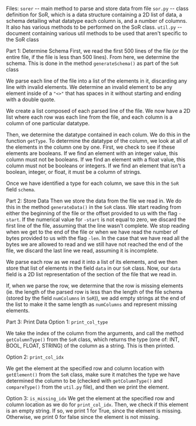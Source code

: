 Files: 
    `sorer` -- main method to parse and store data from file
    `sor.py` -- class definition for SoR, which is a data structure containing a 2D list of data, a schema detailing what datatype each column is, and a number of columns. It also has various methods to be performed on the SoR class.
    `util.py` -- document containing various util methods to be used that aren't specific to the SoR class


Part 1: Determine Schema
First, we read the first 500 lines of the file (or the entire file, if the file is less than 500 lines). From here, we determine the schema. This is done in the method `generateSchema()` as part of the `SoR` class

We parse each line of the file into a list of the elements in it, discarding any line with invalid 
elements. We determine an invalid element to be any element inside of a `"<>"` that has spaces in it
without starting and ending with a double quote. 

We create a list composed of each parsed line of the file. We now have a 2D list where each row was each
line from the file, and each column is a column of one particular datatype. 

Then, we determine the datatype contained in each colum. We do this in the function `getType`. To determine
the datatype of the column, we look at all of the elements in the column one by one. First, we check to
see if these elements are booleans. If we find an element with an integer value, this column must not be 
booleans. If we find an element with a float value, this column must not be booleans or integers. If we
find an element that isn't a boolean, integer, or float, it must be a column of strings. 

Once we have identified a type for each column, we save this in the `SoR` field `schema`.

Part 2: Store Data
Then we store the data from the file we read in. We do this in the method `generateData()` in the `SoR` class.
We start reading from either the beginning of the file or the offset provided to us with the flag `-start`. 
If the numerical value for `-start` is not equal to zero, we discard the first line of the file, assuming that
the line wasn't complete. We stop reading when we get to the end of the file or when we have read the number
of bytes provided to us with the flag `-len`. In the case that we have read all the bytes we are allowed to read
and we still have not reached the end of the file, we discard the last line we read, assuming it is incomplete. 

We parse each row as we read it into a list of its elements, and we then store that list of elements in the field 
`data` in our `SoR` class. Now, our `data` field is a 2D list representation of the section of the file that we read in. 

If, when we parse the row, we determine that the row is missing elements (ie. the length of the parsed row is less
than the length of the file schema (stored by the field `numColumns` in `SoR`)), we add empty strings at the end 
of the list to make it the same length as `numColumns` and represent missing elements.


Part 3: Print Data
Option 1: `print_col_type`

We take the index of the column from the arguments, and call the method `getColumnType()` from the `SoR` class, which
returns the type (one of: INT, BOOL, FLOAT, STRING) of the column as a string. This is then printed. 

Option 2: `print_col_idx`

We get the element at the specified row and column location with `getElement()` from the `SoR` class, make sure it matches the
type we have determined the column to be (checked with `getColumnType()` and `compareType()` from the `util.py` file), and 
then we print the element. 


Option 3: `is_missing_idx`
We get the element at the specified row and column location as we do for `print_col_idx`. Then, we check if this element is
an empty string. If so, we print 1 for True, since the element is missing. Otherwise, we print 0 for false since the element
is not missing. 
